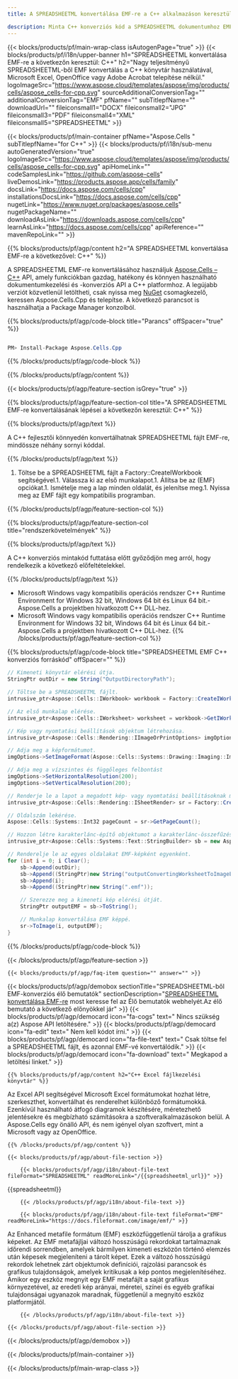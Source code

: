 ```yaml
---
title: A SPREADSHEETML konvertálása EMF-re a C++ alkalmazáson keresztül 

description: Minta C++ konverziós kód a SPREADSHEETML dokumentumhoz EMF formátumba. A programozók ezt a forráskódot használhatják a SPREADSHEETML-ből EMF-re történő kötegelt konvertáláshoz bármely C++-alkalmazáson belül.
---
```

{{< blocks/products/pf/main-wrap-class isAutogenPage="true" >}}
{{< blocks/products/pf/i18n/upper-banner h1="SPREADSHEETML konvertálása EMF-re a következőn keresztül: C++" h2="Nagy teljesítményű SPREADSHEETML-ből EMF konvertálás a C++ könyvtár használatával, Microsoft Excel, OpenOffice vagy Adobe Acrobat telepítése nélkül." logoImageSrc="https://www.aspose.cloud/templates/aspose/img/products/cells/aspose_cells-for-cpp.svg" sourceAdditionalConversionTag="" additionalConversionTag="EMF" pfName="" subTitlepfName="" downloadUrl="" fileiconsmall1="DOCX" fileiconsmall2="JPG" fileiconsmall3="PDF" fileiconsmall4="XML" fileiconsmall5="SPREADSHEETML" >}}

{{< blocks/products/pf/main-container pfName="Aspose.Cells " subTitlepfName="for C++" >}}
{{< blocks/products/pf/i18n/sub-menu autoGeneratedVersion="true" logoImageSrc="https://www.aspose.cloud/templates/aspose/img/products/cells/aspose_cells-for-cpp.svg" apiHomeLink="" codeSamplesLink="https://github.com/aspose-cells" liveDemosLink="https://products.aspose.app/cells/family" docsLink="https://docs.aspose.com/cells/cpp" installationsDocsLink="https://docs.aspose.com/cells/cpp" nugetLink="https://www.nuget.org/packages/aspose.cells" nugetPackageName="" downloadAsLink="https://downloads.aspose.com/cells/cpp" learnAsLink="https://docs.aspose.com/cells/cpp" apiReference="" mavenRepoLink="" >}}

{{% blocks/products/pf/agp/content h2="A SPREADSHEETML konvertálása EMF-re a következővel: C++" %}}

 A SPREADSHEETML EMF-re konvertálásához használjuk
 [Aspose.Cells – C++](https://products.aspose.com/cells/cpp) 
 API, amely funkciókban gazdag, hatékony és könnyen használható dokumentumkezelési és -konverziós API a C++ platformhoz. A legújabb verziót közvetlenül letöltheti, csak nyissa meg
 [NuGet](https://www.nuget.org/packages/aspose.cells) 
 csomagkezelő, keressen
 Aspose.Cells.Cpp 
 és telepítse. A következő parancsot is használhatja a Package Manager konzolból.

{{% blocks/products/pf/agp/code-block title="Parancs" offSpacer="true" %}}

```cs

PM> Install-Package Aspose.Cells.Cpp


```

{{% /blocks/products/pf/agp/code-block %}}

{{% /blocks/products/pf/agp/content %}}

{{< blocks/products/pf/agp/feature-section isGrey="true" >}}

{{% blocks/products/pf/agp/feature-section-col title="A SPREADSHEETML EMF-re konvertálásának lépései a következőn keresztül: C++" %}}

{{% blocks/products/pf/agp/text %}}

 A C++ fejlesztői könnyedén konvertálhatnak SPREADSHEETML fájlt EMF-re, mindössze néhány sornyi kóddal.

{{% /blocks/products/pf/agp/text %}}

1. Töltse be a SPREADSHEETML fájlt a Factory::CreateIWorkbook segítségével.1. Válassza ki az első munkalapot.1. Állítsa be az (EMF) opciókat.1. Ismételje meg a lap minden oldalát, és jelenítse meg.1. Nyissa meg az EMF fájlt egy kompatibilis programban.

{{% /blocks/products/pf/agp/feature-section-col %}}

{{% blocks/products/pf/agp/feature-section-col title="rendszerkövetelmények" %}}

{{% blocks/products/pf/agp/text %}}

 A C++ konverziós mintakód futtatása előtt győződjön meg arról, hogy rendelkezik a következő előfeltételekkel.

{{% /blocks/products/pf/agp/text %}}

- Microsoft Windows vagy kompatibilis operációs rendszer C++ Runtime Environment for Windows 32 bit, Windows 64 bit és Linux 64 bit.- Aspose.Cells a projektben hivatkozott C++ DLL-hez.
- Microsoft Windows vagy kompatibilis operációs rendszer C++ Runtime Environment for Windows 32 bit, Windows 64 bit és Linux 64 bit.- Aspose.Cells a projektben hivatkozott C++ DLL-hez.
{{% /blocks/products/pf/agp/feature-section-col %}}

{{% blocks/products/pf/agp/code-block title="SPREADSHEETML EMF C++ konverziós forráskód" offSpacer="" %}}

```cs
// Kimeneti könyvtár elérési útja.
StringPtr outDir = new String("OutputDirectoryPath");

// Töltse be a SPREADSHEETML fájlt.
intrusive_ptr<Aspose::Cells::IWorkbook> workbook = Factory::CreateIWorkbook(u"sourceFile.spreadsheetml");

// Az első munkalap elérése.
intrusive_ptr<Aspose::Cells::IWorksheet> worksheet = workbook->GetIWorksheets()->GetObjectByIndex(0);

// Kép vagy nyomtatási beállítások objektum létrehozása.
intrusive_ptr<Aspose::Cells::Rendering::IImageOrPrintOptions> imgOptions = Factory::CreateIImageOrPrintOptions();

// Adja meg a képformátumot.
imgOptions->SetImageFormat(Aspose::Cells::Systems::Drawing::Imaging::ImageFormat::GetEmf());

// Adja meg a vízszintes és függőleges felbontást
imgOptions->SetHorizontalResolution(200);
imgOptions->SetVerticalResolution(200);

// Renderje le a lapot a megadott kép- vagy nyomtatási beállításoknak megfelelően.
intrusive_ptr<Aspose::Cells::Rendering::ISheetRender> sr = Factory::CreateISheetRender(worksheet, imgOptions);

// Oldalszám lekérése.
Aspose::Cells::Systems::Int32 pageCount = sr->GetPageCount();

// Hozzon létre karakterlánc-építő objektumot a karakterlánc-összefűzéshez.
intrusive_ptr<Aspose::Cells::Systems::Text::StringBuilder> sb = new Aspose::Cells::Systems::Text::StringBuilder();

// Renderelje le az egyes oldalakat EMF-képként egyenként.
for (int i = 0; i Clear();
	sb->Append(outDir);
	sb->Append((StringPtr)new String("outputConvertingWorksheetToImageEMF_"));
	sb->Append(i);
	sb->Append((StringPtr)new String(".emf"));

	// Szerezze meg a kimeneti kép elérési útját.
	StringPtr outputEMF = sb->ToString();

	// Munkalap konvertálása EMF képpé.
	sr->ToImage(i, outputEMF);
}


```

{{% /blocks/products/pf/agp/code-block %}}

{{< /blocks/products/pf/agp/feature-section >}}

    {{< blocks/products/pf/agp/faq-item question="" answer="" >}}
 

<!-- aboutfile Starts -->

{{< blocks/products/pf/agp/demobox sectionTitle="SPREADSHEETML-ből EMF-konverziós élő bemutatók" sectionDescription="[SPREADSHEETML konvertálása EMF-re](https://products.aspose.app/cells/conversion/spreadsheetml-to-emf) most keresse fel az Élő bemutatók webhelyét.Az élő bemutató a következő előnyökkel jár" >}}
        {{< blocks/products/pf/agp/democard icon="fa-cogs" text=" Nincs szükség a(z) Aspose API letöltésére." >}}
        {{< blocks/products/pf/agp/democard icon="fa-edit" text=" Nem kell kódot írni." >}}
        {{< blocks/products/pf/agp/democard icon="fa-file-text" text=" Csak töltse fel a SPREADSHEETML fájlt, és azonnal EMF-vé konvertálódik." >}}
        {{< blocks/products/pf/agp/democard icon="fa-download" text=" Megkapod a letöltési linket." >}}

    {{% blocks/products/pf/agp/content h2="C++ Excel fájlkezelési könyvtár" %}}

 Az Excel API segítségével Microsoft Excel formátumokat hozhat létre, szerkeszthet, konvertálhat és renderelhet különböző formátumokká. Ezenkívül használható átfogó diagramok készítésére, méretezhető jelentésekre és megbízható számításokra a szoftveralkalmazásokon belül. A Aspose.Cells egy önálló API, és nem igényel olyan szoftvert, mint a Microsoft vagy az OpenOffice.  



    {{% /blocks/products/pf/agp/content %}}

    {{< blocks/products/pf/agp/about-file-section >}}

        {{< blocks/products/pf/agp/i18n/about-file-text fileFormat="SPREADSHEETML" readMoreLink="/{{spreadsheetml_url}}" >}}

{{spreadsheetml}}

        {{< /blocks/products/pf/agp/i18n/about-file-text >}}

        {{< blocks/products/pf/agp/i18n/about-file-text fileFormat="EMF" readMoreLink="https://docs.fileformat.com/image/emf/" >}}

Az Enhanced metafile formátum (EMF) eszközfüggetlenül tárolja a grafikus képeket. Az EMF metafájljai változó hosszúságú rekordokat tartalmaznak időrendi sorrendben, amelyek bármilyen kimeneti eszközön történő elemzés után képesek megjeleníteni a tárolt képet. Ezek a változó hosszúságú rekordok lehetnek zárt objektumok definíciói, rajzolási parancsok és grafikus tulajdonságok, amelyek kritikusak a kép pontos megjelenítéséhez. Amikor egy eszköz megnyit egy EMF metafájlt a saját grafikus környezetével, az eredeti kép arányai, méretei, színei és egyéb grafikai tulajdonságai ugyanazok maradnak, függetlenül a megnyitó eszköz platformjától.

        {{< /blocks/products/pf/agp/i18n/about-file-text >}}

    {{< /blocks/products/pf/agp/about-file-section >}}

{{< /blocks/products/pf/agp/demobox >}}

<!-- aboutfile Ends -->



{{< /blocks/products/pf/main-container >}}
    
{{< /blocks/products/pf/main-wrap-class >}}
